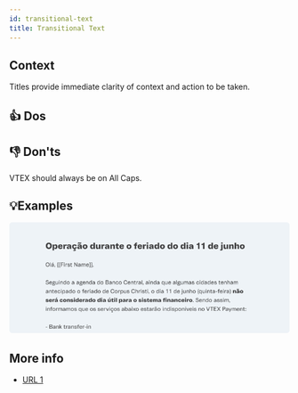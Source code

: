 ```yaml
---
id: transitional-text
title: Transitional Text
---
```


## Context

Titles provide immediate clarity of context and action to be taken.

## 👍 Dos

## 👎 Don'ts
VTEX should always be on All Caps.

## 💡Examples

![img](../../static/img/text-patterns/titles/Example.png)

## More info
- [URL 1](https://google.com)